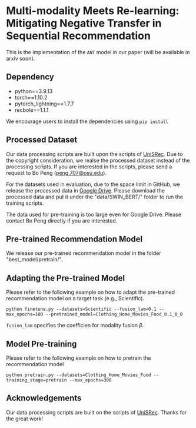 # Multi-modality Meets Re-learning: Mitigating Negative Transfer in Sequential Recommendation

This is the implementation of the $\mathtt{ANT}$ model in our paper (will be available in arxiv soon).

## Dependency

- python==3.9.13
- torch==1.10.2
- pytorch\_lightning==1.7.7 
- recbole==1.1.1

We encourage users to install the dependencies using `pip install`

## Processed Dataset
Our data processing scripts are built upon the scripts of [UniSRec](https://github.com/RUCAIBox/UniSRec). 
Due to the copyright consideration, we realse the processed dataset instead of the processing scripts.
If you are interested in the scripts, please send a request to Bo Peng (peng.707@osu.edu).

For the datasets used in evaluation, due to the space limit in GitHub, 
we release the processed data in [Google Drive](https://drive.google.com/drive/folders/1UH7b2EkjthqLJrXdEyzHX-9O2hCbw71G?usp=sharing).
Please download the processed data and put it under the "data/SWIN\_BERT/" folder to run the training scripts.

The data used for pre-training is too large even for Google Drive. Please contact Bo Peng directly if you are interested.

## Pre-trained Recommendation Model
We release our pre-trained recommendation model in the folder "best\_model/pretrain/".

## Adapting the Pre-trained Model
Please refer to the following example on how to adapt the pre-trained recommendation model on a target task (e.g., Scientific).

`python finetune.py --datasets=Scientific --fusion_lam=0.1 --max_epochs=100 --pretrained_model=Clothing_Home_Movies_Food_0.1_0_0`

<code>fusion\_lam</code> specifies the coefficien for modality fusion $\beta$.

## Model Pre-training
Please refer to the following example on how to pretrain the recommendation model

`python pretrain.py --datasets=Clothing_Home_Movies_Food --training_stage=pretrain --max_epochs=300`

## Acknowledgements
Our data processing scripts are built on the scripts of [UniSRec](https://github.com/RUCAIBox/UniSRec). Thanks for the great work!
